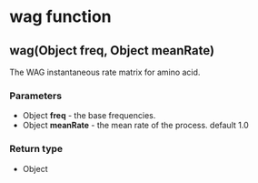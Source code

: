 wag function
============
wag(Object **freq**, Object **meanRate**)
-----------------------------------------

The WAG instantaneous rate matrix for amino acid.

### Parameters

- Object **freq** - the base frequencies.
- Object **meanRate** - the mean rate of the process. default 1.0

### Return type

- Object



